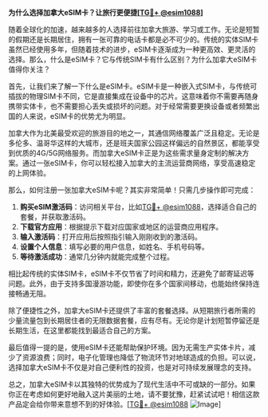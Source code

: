 **为什么选择加拿大eSIM卡？让旅行更便捷[[TG💪+ @esim1088](https://t.me/s/esim1088)]**

随着全球化的加速，越来越多的人选择前往加拿大旅游、学习或工作。无论是短暂的假期还是长期居住，拥有一张可靠的电话卡都是必不可少的。传统的实体SIM卡虽然已经使用多年，但随着技术的进步，eSIM卡逐渐成为一种更高效、更灵活的选择。那么，什么是eSIM卡？它与传统SIM卡有什么区别？为什么加拿大eSIM卡值得你关注？

首先，让我们来了解一下什么是eSIM卡。eSIM卡是一种嵌入式SIM卡，与传统可插拔的物理SIM卡不同，它是直接集成在设备中的芯片。这意味着你不需要再随身携带实体卡，也不需要担心丢失或损坏的问题。对于经常需要更换设备或者频繁出国的人来说，eSIM卡的优势尤为明显。

加拿大作为北美最受欢迎的旅游目的地之一，其通信网络覆盖广泛且稳定。无论是多伦多、温哥华这样的大城市，还是班夫国家公园这样偏远的自然景区，都能享受到优质的4G/5G网络服务。而加拿大eSIM卡正是为这些需求量身定制的解决方案。通过一张eSIM卡，你可以轻松接入加拿大的主流运营商网络，享受高速稳定的上网体验。

那么，如何注册一张加拿大eSIM卡呢？其实非常简单！只需几步操作即可完成：

1. **购买eSIM激活码**：访问相关平台，比如[TG💪+ @esim1088](https://t.me/s/esim1088)，选择适合自己的套餐，并获取激活码。
2. **下载官方应用**：根据提示下载对应国家或地区的运营商应用程序。
3. **输入激活码**：打开应用后按照指引输入刚刚收到的激活码。
4. **设置个人信息**：填写必要的用户信息，如姓名、手机号码等。
5. **等待激活成功**：通常几分钟内就能完成整个过程。

相比起传统的实体SIM卡，eSIM卡不仅节省了时间和精力，还避免了邮寄延迟等问题。此外，由于支持多国漫游功能，即使你在多个国家间移动，也能始终保持连接畅通无阻。

除了便捷性之外，加拿大eSIM卡还提供了丰富的套餐选择。从短期旅行者所需的少量流量包到长期居住者的无限数据套餐，应有尽有。无论你是计划短暂停留还是长期生活，在这里都能找到最适合自己的方案。

最后值得一提的是，使用eSIM卡还能帮助保护环境。因为无需生产实体卡片，减少了资源浪费；同时，电子化管理也降低了物流环节对地球造成的负担。可以说，选择加拿大eSIM卡不仅是对自己便利性的投资，也是对可持续发展理念的支持。

总之，加拿大eSIM卡以其独特的优势成为了现代生活中不可或缺的一部分。如果你正在考虑如何更好地融入这片美丽的土地，请不要犹豫，赶紧试试吧！相信这款产品定会给你带来意想不到的好体验。[[TG💪+ @esim1088](https://t.me/s/esim1088) ![Image](https://i.postimg.cc/4NQfJmqS/Snipaste-2025-05-13-00-14-12.png)]